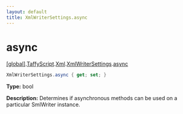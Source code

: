 ```yaml
---
layout: default
title: XmlWriterSettings.async
---
```


# async

[\[global\]]({{site.baseurl}}/docs/).[TaffyScript]({{site.baseurl}}/docs/TaffyScript/).[Xml]({{site.baseurl}}/docs/TaffyScript/Xml/).[XmlWriterSettings]({{site.baseurl}}/docs/TaffyScript/Xml/XmlWriterSettings/).[async]({{site.baseurl}}/docs/TaffyScript/Xml/XmlWriterSettings/async/)

```cs
XmlWriterSettings.async { get; set; }
```

**Type:** bool

**Description:** Determines if asynchronous methods can be used on a particular SmlWriter instance.
